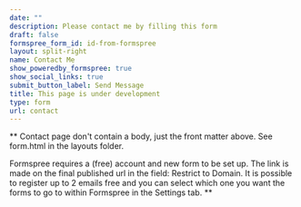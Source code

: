 ```yaml
---
date: ""
description: Please contact me by filling this form
draft: false
formspree_form_id: id-from-formspree
layout: split-right
name: Contact Me
show_poweredby_formspree: true
show_social_links: true
submit_button_label: Send Message
title: This page is under development
type: form
url: contact
---
```


** Contact page don't contain a body, just the front matter above.
See form.html in the layouts folder.

Formspree requires a (free) account and new form to be set up. The link is made on the final published url in the field: Restrict to Domain. It is possible to register up to 2 emails free and you can select which one you want the forms to go to within Formspree in the Settings tab.
**
